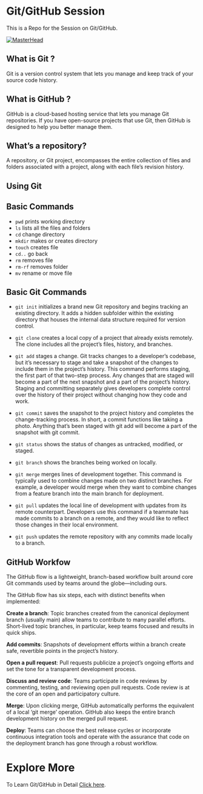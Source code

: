 # Git/GitHub Session
This is a Repo for the Session on Git/GitHub.

[![MasterHead](https://raw.githubusercontent.com/kunal-mahatha/git-session/master/banner.png)](https://username.github.io)

## What is Git ?
Git is a version control system that lets you manage and keep track of your source code history.

## What is GitHub ?
GitHub is a cloud-based hosting service that lets you manage Git repositories. If you have open-source projects that use Git, then GitHub is designed to help you better manage them.

## What’s a repository?
A repository, or Git project, encompasses the entire collection of files and folders associated with a project, along with each file’s revision history.

## Using Git
## Basic Commands
* `pwd` prints working directory
* `ls` lists all the files and folders
* `cd` change directory
* `mkdir` makes or creates directory
* `touch` creates file
* `cd..` go back
* `rm` removes file
* `rm-rf` removes folder
* `mv` rename or move file

## Basic Git Commands
- `git init` initializes a brand new Git repository and begins tracking an existing directory. It adds a hidden subfolder within the existing directory that houses the internal data structure required for version control.

- `git clone` creates a local copy of a project that already exists remotely. The clone includes all the project’s files, history, and branches.

- `git add` stages a change. Git tracks changes to a developer’s codebase, but it’s necessary to stage and take a snapshot of the changes to include them in the project’s history. This command performs staging, the first part of that two-step process. Any changes that are staged will become a part of the next snapshot and a part of the project’s history. Staging and committing separately gives developers complete control over the history of their project without changing how they code and work.

- `git commit` saves the snapshot to the project history and completes the change-tracking process. In short, a commit functions like taking a photo. Anything that’s been staged with git add will become a part of the snapshot with git commit.

- `git status` shows the status of changes as untracked, modified, or staged.

- `git branch` shows the branches being worked on locally.

- `git merge` merges lines of development together. This command is typically used to combine changes made on two distinct branches. For example, a developer would merge when they want to combine changes from a feature branch into the main branch for deployment.

- `git pull` updates the local line of development with updates from its remote counterpart. Developers use this command if a teammate has made commits to a branch on a remote, and they would like to reflect those changes in their local environment.

- `git push` updates the remote repository with any commits made locally to a branch.

## GitHub Workfow
The GitHub flow is a lightweight, branch-based workflow built around core Git commands used by teams around the globe—including ours.

The GitHub flow has six steps, each with distinct benefits when implemented:

**Create a branch**: Topic branches created from the canonical deployment branch (usually main) allow teams to contribute to many parallel efforts. Short-lived topic branches, in particular, keep teams focused and results in quick ships.

**Add commits**: Snapshots of development efforts within a branch create safe, revertible points in the project’s history.

**Open a pull request**: Pull requests publicize a project’s ongoing efforts and set the tone for a transparent development process.

**Discuss and review code**: Teams participate in code reviews by commenting, testing, and reviewing open pull requests. Code review is at the core of an open and participatory culture.

**Merge**: Upon clicking merge, GitHub automatically performs the equivalent of a local ‘git merge’ operation. GitHub also keeps the entire branch development history on the merged pull request.

**Deploy**: Teams can choose the best release cycles or incorporate continuous integration tools and operate with the assurance that code on the deployment branch has gone through a robust workflow.

# Explore More
To Learn Git/GitHub in Detail [Click here](https://classroom.udacity.com/courses/ud123). 
